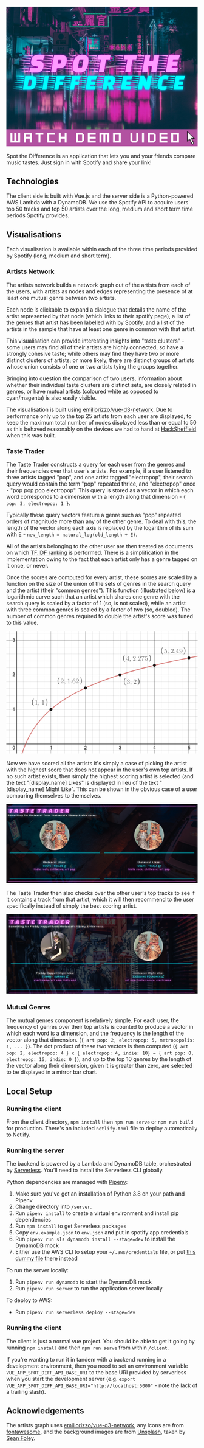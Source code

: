 <p align="center">
  <a href="https://www.youtube.com/watch?v=6hVnVGF87qA">
    <img src="/assets/banner.png" alt="Spot the Difference" width="750">
  </a>
</p>
Spot the Difference is an application that lets you and your friends compare music tastes. Just sign in with Spotify and share your link!



## Technologies
The client side is built with Vue.js and the server side is a Python-powered AWS Lambda with a DynamoDB. We use the Spotify API to acquire users' top 50 tracks and top 50 artists over the long, medium and short term time periods Spotify provides. 



## Visualisations

Each visualisation is available within each of the three time periods provided by Spotify (long, medium and short term).



### Artists Network

The artists network builds a network graph out of the artists from each of the users, with artists as nodes and edges representing the presence of at least one mutual genre between two artists.

Each node is clickable to expand a dialogue that details the name of the artist represented by that node (which links to their spotify page), a list of the genres that artist has been labelled with by Spotify, and a list of the artists in the sample that have at least one genre in common with that artist.

This visualisation can provide interesting insights into "taste clusters" - some users may find all of their artists are highly connected, so have a strongly cohesive taste; while others may find they have two or more distinct clusters of artists; or more likely, there are distinct groups of artists whose union consists of one or two artists tying the groups together.

Bringing into question the comparison of two users, information about whether their individual taste clusters are distinct sets, are closely related in genres, or have mutual artists (coloured white as opposed to cyan/magenta) is also easily visible.

The visualisation is built using [emiliorizzo/vue-d3-network](https://github.com/emiliorizzo/vue-d3-network). Due to performance only up to the top 25 artists from each user are displayed, to keep the maximum total number of nodes displayed less than or equal to 50 as this behaved reasonably on the devices we had to hand at [HackSheffield](http://hacksheffield.com/) when this was built.



### Taste Trader

The Taste Trader constructs a query for each user from the genres and their frequencies over that user's artists. For example, if a user listened to three artists tagged "pop", and one artist tagged "electropop", their search query would contain the term "pop" repeated thrice, and "electropop" once - "pop pop pop electropop". This query is stored as a vector in which each word corresponds to a dimension with a length along that dimension - `{ pop: 3, electropop: 1 }`. 

Typically these query vectors feature a genre such as "pop" repeated orders of magnitude more than any of the other genre. To deal with this, the length of the vector along each axis is replaced by the logarithm of its sum with E - `new_length = natural_log(old_length + E)`.

All of the artists belonging to the other user are then treated as documents on which [TF.IDF ranking](https://en.wikipedia.org/wiki/Tf%E2%80%93idf#:~:text=In%20information%20retrieval%2C%20tf%E2%80%93idf,in%20a%20collection%20or%20corpus.) is performed. There is a simplification in the implementation owing to the fact that each artist only has a genre tagged on it once, or never.

Once the scores are computed for every artist, these scores are scaled by a function on the size of the union of the sets of genres in the search query and the artist (their "common genres"). This function (illustrated below) is a logarithmic curve such that an artist which shares one genre with the search query is scaled by a factor of 1 (so, is not scaled), while an artist with three common genres is scaled by a factor of two (so, doubled). The number of common genres required to double the artist's score was tuned to this value.


<p align="center">
  <img src="/assets/taste_trader_log.png" alt="A logarithmic curve used to scale arists' scores.">
</p>


Now we have scored all the artists it's simply a case of picking the artist with the highest score that does not appear in the user's own top artists. If no such artist exists, then simply the highest scoring artist is selected (and the text "[display_name] Likes" is displayed in lieu of the text "[display_name] Might Like". This can be shown in the obvious case of a user comparing themselves to themselves.


<p align="center">
  <img src="/assets/taste_trader_likes.png" alt="A screenshot of the Taste Trader">
</p>


The Taste Trader then also checks over the other user's top tracks to see if it contains a track from that artist, which it will then recommend to the user specifically instead of simply the best scoring artist.


<p align="center">
  <img src="/assets/taste_trader_track.png" alt="A screenshot of the Taste Trader">
</p>


### Mutual Genres

The mutual genres component is relatively simple. For each user, the frequency of genres over their top artists is counted to produce a vector in which each word is a dimension, and the frequency is the length of the vector along that dimension. (`{ art pop: 2, electropop: 5, metropopolis: 1, ... }`). The dot product of these two vectors is then computed (`{ art pop: 2, electropop: 4 } x { electropop: 4, indie: 10} = { art pop: 0, electropop: 16, indie: 0 }`), and up to the top 10 genres by the length of the vector along their dimension, given it is greater than zero, are selected to be displayed in a mirror bar chart.



## Local Setup

### Running the client

From the client directory, `npm install` then `npm run serve` or `npm run build` for production.
There's an included `netlify.toml` file to deploy automatically to Netlify.

### Running the server

The backend is powered by a Lambda and DynamoDB table, orchestrated by [Serverless](https://www.serverless.com/). You'll need to install the Serverless CLI globally.

Python dependencies are managed with [Pipenv](https://pipenv.pypa.io/en/latest/):

1. Make sure you've got an installation of Python 3.8 on your path and Pipenv
2. Change directory into `/server`.
3. Run `pipenv install` to create a virtual environment and install pip dependencies
4. Run `npm install` to get Serverless packages
5. Copy `env.example.json` to `env.json` and put in spotify app credentials
6. Run `pipenv run sls dynamodb install --stage=dev` to install the DynamoDB mock
7. Either use the AWS CLI to setup your `~/.aws/credentials` file, or put [this dummy file](https://gist.github.com/freddyheppell/380e1ae436010a4697447606e33af410) there instead

To run the server locally:
1. Run `pipenv run dynamodb` to start the DynamoDB mock
2. Run `pipenv run server` to run the application server locally

To deploy to AWS:
* Run `pipenv run serverless deploy --stage=dev`

### Running the client

The client is just a normal vue project. You should be able to get it going by running `npm install` and then `npm run serve` from within `/client`. 

If you're wanting to run it in tandem with a backend running in a development environment, then you need to set an environment variable `VUE_APP_SPOT_DIFF_API_BASE_URI` to the base URI provided by serverless when you start the development server (e.g. `export VUE_APP_SPOT_DIFF_API_BASE_URI="http://localhost:5000"` - note the lack of a trailing slash).

## Acknowledgements

The artists graph uses [emiliorizzo/vue-d3-network](https://github.com/emiliorizzo/vue-d3-network), any icons are from [fontawesome](https://fontawesome.com/), and the background images are from [Unsplash](https://unsplash.com/), taken by [Sean Foley](https://unsplash.com/@_stfeyes).
